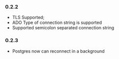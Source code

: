 ### 0.2.2
* TLS Supported;
* ADO Type of connection string is supported
* Supported semicolon separated connection string

### 0.2.3
* Postgres now can reconnect in a background